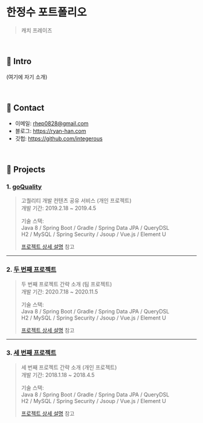 # 한정수 포트폴리오
>캐치 프레이즈

</br>

## :pushpin: Intro
(여기에 자기 소개)

</br>

## :pushpin: Contact
- 이메일: rhep0828@gmail.com
- 블로그: https://ryan-han.com
- 깃헙: https://github.com/integerous

</br>

## :pushpin: Projects
### 1. [goQuality](https://github.com/Integerous/goQuality)
>고퀄리티 개발 컨텐츠 공유 서비스 (개인 프로젝트)  
>개발 기간: 2019.2.18 ~ 2019.4.5  
>  
>기술 스택:  
>Java 8 / Spring Boot / Gradle / Spring Data JPA / QueryDSL  
>H2 / MySQL / Spring Security / Jsoup / Vue.js / Element U  
>  
>[프로젝트 상세 설명](https://github.com/Integerous/goQuality) 참고

---

### 2. [두 번째 프로젝트]()
>두 번째 프로젝트 간략 소개  (팀 프로젝트)  
>개발 기간: 2020.7.18 ~ 2020.11.5  
>  
>기술 스택:  
>Java 8 / Spring Boot / Gradle / Spring Data JPA / QueryDSL  
>H2 / MySQL / Spring Security / Jsoup / Vue.js / Element U  
>  
>[프로젝트 상세 설명](https://github.com/Integerous/goQuality) 참고

---

### 3. [세 번째 프로젝트]()
>세 번째 프로젝트 간략 소개  (개인 프로젝트)  
>개발 기간: 2018.1.18 ~ 2018.4.5  
>  
>기술 스택:  
>Java 8 / Spring Boot / Gradle / Spring Data JPA / QueryDSL  
>H2 / MySQL / Spring Security / Jsoup / Vue.js / Element U  
>  
>[프로젝트 상세 설명](https://github.com/Integerous/goQuality) 참고
